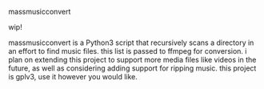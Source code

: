 massmusicconvert

wip!

massmusicconvert is a Python3 script that recursively scans a directory in an effort to find music files. this list is passed to ffmpeg for conversion. i plan on extending this project to support more media files like videos in the future, as well as considering adding support for ripping music. this project is gplv3, use it however you would like.